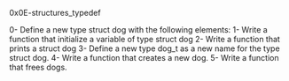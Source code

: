 0x0E-structures_typedef

0- Define a new type struct dog with the following elements:
1- Write a function that initialize a variable of type struct dog
2- Write a function that prints a struct dog
3- Define a new type dog_t as a new name for the type struct dog.
4- Write a function that creates a new dog.
5- Write a function that frees dogs.



